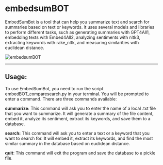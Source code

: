 # embedsumBOT

EmbedSumBot is a tool that can help you summarize text and search for summaries based on text or keywords. It uses several models and libraries to perform different tasks, such as generating summaries with GPT4All1, embedding texts with Embed4All2, analyzing sentiments with nltk3, extracting keywords with rake_nltk, and measuring similarities with euclidean distance.

![embedsumBOT](https://github.com/EveryOneIsGross/embedsumBOT/assets/23621140/f9257814-e4a2-4c63-ada1-5788173c1c99)

---
## Usage:

To use EmbedSumBot, you need to run the script embedBOT_comparesearch.py in your terminal. You will be prompted to enter a command. There are three commands available:

**summarize:** This command will ask you to enter the name of a local .txt file that you want to summarize. It will generate a summary of the file content, embed it, analyze its sentiment, extract its keywords, and save them to a database.

**search:** This command will ask you to enter a text or a keyword that you want to search for. It will embed it, extract its keywords, and find the most similar summary in the database based on euclidean distance.

**quit:** This command will exit the program and save the database to a pickle file.
